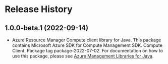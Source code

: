 # Release History

## 1.0.0-beta.1 (2022-09-14)

- Azure Resource Manager Compute client library for Java. This package contains Microsoft Azure SDK for Compute Management SDK. Compute Client. Package tag package-2022-07-02. For documentation on how to use this package, please see [Azure Management Libraries for Java](https://aka.ms/azsdk/java/mgmt).
